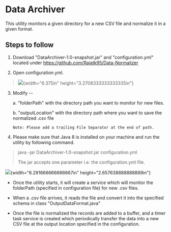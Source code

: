 Data Archiver
=============

This utility monitors a given directory for a new CSV file and normalize
it in a given format.

Steps to follow
---------------

1.  Download "DataArchiver-1.0-snapshot.jar" and "configuration.yml"
    located under https://github.com/Rajatk95/Data-Normalizer

2.  Open configuration.yml.

> ![](https://4.bp.blogspot.com/-zUPyUyQvCqI/XBex08tqB2I/AAAAAAAAJv0/GzQE7JFkgAcoxLVuDzy_X6csLN7PPS4qQCLcBGAs/s1600/1.png){width="6.375in" height="3.2708333333333335in"}

3.  Modify --

    a.  "folderPath" with the directory path you want to monitor for new
        files.

    b.  "outputLocation" with the directory path where you want to save
        the normalized .csv file

        Note: Please add a trailing File Separator at the end of path.

4.  Please make sure that Java 8 is installed on your machine and run
    the utility by following command.

> java -jar DataArchiver-1.0-snapshot.jar configuration.yml
>
> The jar accepts one parameter i.e. the configuration.yml file.

![](https://1.bp.blogspot.com/-cPpZMKLrZ2w/XBex1drk79I/AAAAAAAAJv4/B_YOyVwGIRYLEoFE077TcJlA26cUaIvaQCLcBGAs/s1600/2.png){width="6.291666666666667in"
height="2.657638888888889in"}

-   Once the utility starts, it will create a service which will monitor
    the folderPath (specified in configuration file) for new .csv files.

-   When a .csv file arrives, it reads the file and convert it into the
    specified schema in class "OutputDataFormat.java"

-   Once the file is normalized the records are added to a buffer, and a
    timer task service is created which periodically transfer the data
    into a new CSV file at the output location specified in the
    configuration.
